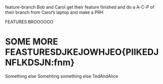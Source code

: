 feature-branch
Bob and Carol get their feature finished and do a A-C-P of their branch from Carol’s laptop and make a PRH


FEATURES BROOOOOO





SOME MORE FEASTURESDJKEJOWHJEO{PIIKEDJNFLKDSJN:fnm}
=======
Something else
Somehting 
something else
TedAndAlice
